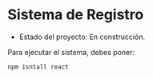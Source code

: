 <h1>Sistema de Registro</h1>

- Estado del proyecto: En construcción.

Para ejecutar el sistema, debes poner:

```npm isntall react```

